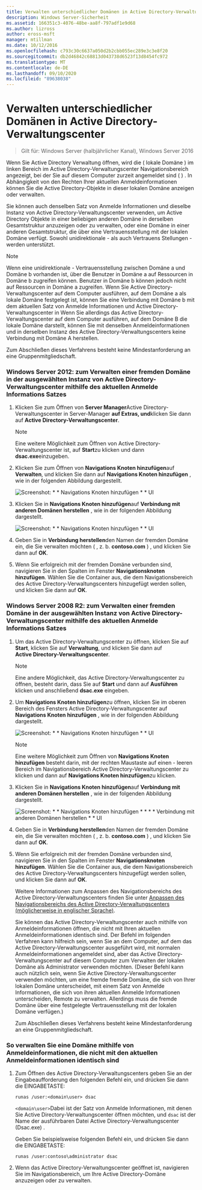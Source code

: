 ```yaml
---
title: Verwalten unterschiedlicher Domänen in Active Directory-Verwaltungscenter
description: Windows Server-Sicherheit
ms.assetid: 166351c3-4076-48be-aa8f-797adf1e9d68
ms.author: lizross
author: eross-msft
manager: mtillman
ms.date: 10/12/2016
ms.openlocfilehash: c793c30c6637a050d2b2cbb055ec289e3c3e8f20
ms.sourcegitcommit: db2d46842c68813d043738d6523f13d8454fc972
ms.translationtype: MT
ms.contentlocale: de-DE
ms.lasthandoff: 09/10/2020
ms.locfileid: "89638038"
---
```

# <a name="manage-different-domains-in-active-directory-administrative-center"></a>Verwalten unterschiedlicher Domänen in Active Directory-Verwaltungscenter

>Gilt für: Windows Server (halbjährlicher Kanal), Windows Server 2016

  Wenn Sie Active Directory Verwaltung öffnen, wird die \( lokale Domäne \) im linken Bereich im Active Directory-Verwaltungscenter Navigationsbereich angezeigt, bei der Sie auf diesem Computer zurzeit angemeldet sind \( \) . In Abhängigkeit von den Rechten Ihrer aktuellen Anmeldeinformationen können Sie die Active Directory-Objekte in dieser lokalen Domäne anzeigen oder verwalten.

 Sie können auch denselben Satz von Anmelde Informationen und dieselbe Instanz von Active Directory-Verwaltungscenter verwenden, um Active Directory Objekte in einer beliebigen anderen Domäne in derselben Gesamtstruktur anzuzeigen oder zu verwalten, oder eine Domäne in einer anderen Gesamtstruktur, die über eine Vertrauensstellung mit der lokalen Domäne verfügt. Sowohl unidirektionale \- als auch Vertrauens Stellungen \- werden unterstützt.

> [!NOTE]
>  Wenn eine unidirektionale \- Vertrauensstellung zwischen Domäne a und Domäne b vorhanden ist, über die Benutzer in Domäne a auf Ressourcen in Domäne b zugreifen können. Benutzer in Domäne b können jedoch nicht auf Ressourcen in Domäne a zugreifen. Wenn Sie Active Directory-Verwaltungscenter auf dem Computer ausführen, auf dem Domäne a als lokale Domäne festgelegt ist, können Sie eine Verbindung mit Domäne b mit dem aktuellen Satz von Anmelde Informationen und Active Directory-Verwaltungscenter in Wenn Sie allerdings das Active Directory-Verwaltungscenter auf dem Computer ausführen, auf dem Domäne B die lokale Domäne darstellt, können Sie mit denselben Anmeldeinformationen und in derselben Instanz des Active Directory-Verwaltungscenters keine Verbindung mit Domäne A herstellen.

 Zum Abschließen dieses Verfahrens besteht keine Mindestanforderung an eine Gruppenmitgliedschaft.

### <a name="windows-server-2012-to-manage-a-foreign-domain-in-the-selected-instance-of-active-directory-administrative-center-using-the-current-set-of-logon-credentials"></a>Windows Server 2012: zum Verwalten einer fremden Domäne in der ausgewählten Instanz von Active Directory-Verwaltungscenter mithilfe des aktuellen Anmelde Informations Satzes

1.  Klicken Sie zum Öffnen von **Server Manager**Active Directory-Verwaltungscenter in Server-Manager **auf Extras, und**klicken Sie dann auf **Active Directory-Verwaltungscenter**.

    > [!NOTE]
    >  Eine weitere Möglichkeit zum Öffnen von Active Directory-Verwaltungscenter ist, auf **Start**zu klicken und dann **dsac.exe**einzugeben.

2.  Klicken Sie zum Öffnen von **Navigations Knoten hinzufügen**auf **Verwalten**, und klicken Sie dann auf **Navigations Knoten hinzufügen** , wie in der folgenden Abbildung dargestellt.

     ![Screenshot: * * Navigations Knoten hinzufügen * * UI](media/ADDS_ADACAddNavNode.gif)

3.  Klicken Sie in **Navigations Knoten hinzufügen**auf **Verbindung mit anderen Domänen herstellen** , wie in der folgenden Abbildung dargestellt.

     ![Screenshot: * * Navigations Knoten hinzufügen * * UI](media/ADDS_ADACConnectToDomain.gif)

4.  Geben Sie in **Verbindung herstellen**den Namen der fremden Domäne ein, die Sie verwalten möchten \( , z. b. **contoso.com** \) , und klicken Sie dann auf **OK**.

5.  Wenn Sie erfolgreich mit der fremden Domäne verbunden sind, navigieren Sie in den Spalten im Fenster **Navigationsknoten hinzufügen**. Wählen Sie die Container aus, die dem Navigationsbereich des Active Directory-Verwaltungscenters hinzugefügt werden sollen, und klicken Sie dann auf **OK**.

### <a name="windows-server-2008-r2-to-manage-a-foreign-domain-in-the-selected-instance-of-active-directory-administrative-center-using-the-current-set-of-logon-credentials"></a>Windows Server 2008 R2: zum Verwalten einer fremden Domäne in der ausgewählten Instanz von Active Directory-Verwaltungscenter mithilfe des aktuellen Anmelde Informations Satzes

1. Um das Active Directory-Verwaltungscenter zu öffnen, klicken Sie auf **Start**, klicken Sie auf **Verwaltung**, und klicken Sie dann auf **Active Directory-Verwaltungscenter**.

   > [!NOTE]
   >  Eine andere Möglichkeit, das Active Directory-Verwaltungscenter zu öffnen, besteht darin, dass Sie auf **Start** und dann auf **Ausführen** klicken und anschließend **dsac.exe** eingeben.

2. Um **Navigations Knoten hinzufügen**zu öffnen, klicken Sie im oberen Bereich des Fensters Active Directory-Verwaltungscenter auf **Navigations Knoten hinzufügen** , wie in der folgenden Abbildung dargestellt.

    ![Screenshot: * * Navigations Knoten hinzufügen * * UI](media/click_add_nav_nodes.gif)

   > [!NOTE]
   >  Eine weitere Möglichkeit zum Öffnen von **Navigations Knoten hinzufügen** besteht darin, mit der rechten Maustaste auf einen \- leeren Bereich im Navigationsbereich Active Directory-Verwaltungscenter zu klicken und dann auf **Navigations Knoten hinzufügen**zu klicken.

3. Klicken Sie in **Navigations Knoten hinzufügen**auf **Verbindung mit anderen Domänen herstellen** , wie in der folgenden Abbildung dargestellt.

    ![Screenshot: * * Navigations Knoten hinzufügen * * * * Verbindung mit anderen Domänen herstellen * * UI](media/add_nav_nodes.gif)

4. Geben Sie in **Verbindung herstellen**den Namen der fremden Domäne ein, die Sie verwalten möchten \( , z. b. **contoso.com** \) , und klicken Sie dann auf **OK**.

5. Wenn Sie erfolgreich mit der fremden Domäne verbunden sind, navigieren Sie in den Spalten im Fenster **Navigationsknoten hinzufügen**. Wählen Sie die Container aus, die dem Navigationsbereich des Active Directory-Verwaltungscenters hinzugefügt werden sollen, und klicken Sie dann auf **OK**.

   Weitere Informationen zum Anpassen des Navigationsbereichs des Active Directory-Verwaltungscenters finden Sie unter [Anpassen des Navigationsbereichs des Active Directory-Verwaltungscenters (möglicherweise in englischer Sprache)](customize-the-active-directory-administrative-center-navigation-pane.md).

   Sie können das Active Directory-Verwaltungscenter auch mithilfe von Anmeldeinformationen öffnen, die nicht mit Ihren aktuellen Anmeldeinformationen identisch sind. Der Befehl im folgenden Verfahren kann hilfreich sein, wenn Sie an dem Computer, auf dem das Active Directory-Verwaltungscenter ausgeführt wird, mit normalen Anmeldeinformationen angemeldet sind, aber das Active Directory-Verwaltungscenter auf diesem Computer zum Verwalten der lokalen Domäne als Administrator verwenden möchten. \(Dieser Befehl kann auch nützlich sein, wenn Sie Active Directory-Verwaltungscenter verwenden möchten, um eine fremde fremde Domäne, die sich von Ihrer lokalen Domäne unterscheidet, mit einem Satz von Anmelde Informationen, die sich von ihren aktuellen Anmelde Informationen unterscheiden, Remote zu verwalten. Allerdings muss die fremde Domäne über eine festgelegte Vertrauensstellung mit der lokalen Domäne verfügen.\)

   Zum Abschließen dieses Verfahrens besteht keine Mindestanforderung an eine Gruppenmitgliedschaft.

### <a name="to-manage-a-domain-using-logon-credentials-that-are-different-from-the-current-set-of-logon-credentials"></a>So verwalten Sie eine Domäne mithilfe von Anmeldeinformationen, die nicht mit den aktuellen Anmeldeinformationen identisch sind

1.  Zum Öffnen des Active Directory-Verwaltungscenters geben Sie an der Eingabeaufforderung den folgenden Befehl ein, und drücken Sie dann die EINGABETASTE:

     `runas /user:<domain\user> dsac`

     `<domain\user>`Dabei ist der Satz von Anmelde Informationen, mit denen Sie Active Directory-Verwaltungscenter öffnen möchten, und `dsac` ist der Name der ausführbaren Datei Active Directory-Verwaltungscenter \(Dsac.exe\) .

     Geben Sie beispielsweise folgenden Befehl ein, und drücken Sie dann die EINGABETASTE:

     `runas /user:contoso\administrator dsac`

2.  Wenn das Active Directory-Verwaltungscenter geöffnet ist, navigieren Sie im Navigationsbereich, um Ihre Active Directory-Domäne anzuzeigen oder zu verwalten.



